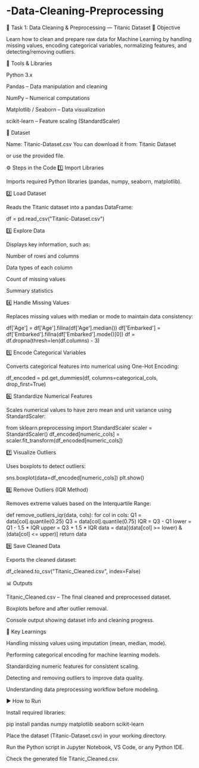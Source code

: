 # -Data-Cleaning-Preprocessing
🧹 Task 1: Data Cleaning & Preprocessing — Titanic Dataset
🎯 Objective

Learn how to clean and prepare raw data for Machine Learning by handling missing values, encoding categorical variables, normalizing features, and detecting/removing outliers.

🧰 Tools & Libraries

Python 3.x

Pandas – Data manipulation and cleaning

NumPy – Numerical computations

Matplotlib / Seaborn – Data visualization

scikit-learn – Feature scaling (StandardScaler)

📂 Dataset

Name: Titanic-Dataset.csv
You can download it from: Titanic Dataset

or use the provided file.

⚙️ Steps in the Code
1️⃣ Import Libraries

Imports required Python libraries (pandas, numpy, seaborn, matplotlib).

2️⃣ Load Dataset

Reads the Titanic dataset into a pandas DataFrame:

df = pd.read_csv("Titanic-Dataset.csv")

3️⃣ Explore Data

Displays key information, such as:

Number of rows and columns

Data types of each column

Count of missing values

Summary statistics

4️⃣ Handle Missing Values

Replaces missing values with median or mode to maintain data consistency:

df['Age'] = df['Age'].fillna(df['Age'].median())
df['Embarked'] = df['Embarked'].fillna(df['Embarked'].mode()[0])
df = df.dropna(thresh=len(df.columns) - 3)

5️⃣ Encode Categorical Variables

Converts categorical features into numerical using One-Hot Encoding:

df_encoded = pd.get_dummies(df, columns=categorical_cols, drop_first=True)

6️⃣ Standardize Numerical Features

Scales numerical values to have zero mean and unit variance using StandardScaler:

from sklearn.preprocessing import StandardScaler
scaler = StandardScaler()
df_encoded[numeric_cols] = scaler.fit_transform(df_encoded[numeric_cols])

7️⃣ Visualize Outliers

Uses boxplots to detect outliers:

sns.boxplot(data=df_encoded[numeric_cols])
plt.show()

8️⃣ Remove Outliers (IQR Method)

Removes extreme values based on the Interquartile Range:

def remove_outliers_iqr(data, cols):
    for col in cols:
        Q1 = data[col].quantile(0.25)
        Q3 = data[col].quantile(0.75)
        IQR = Q3 - Q1
        lower = Q1 - 1.5 * IQR
        upper = Q3 + 1.5 * IQR
        data = data[(data[col] >= lower) & (data[col] <= upper)]
    return data

9️⃣ Save Cleaned Data

Exports the cleaned dataset:

df_cleaned.to_csv("Titanic_Cleaned.csv", index=False)

📊 Outputs

Titanic_Cleaned.csv – The final cleaned and preprocessed dataset.

Boxplots before and after outlier removal.

Console output showing dataset info and cleaning progress.

🧠 Key Learnings

Handling missing values using imputation (mean, median, mode).

Performing categorical encoding for machine learning models.

Standardizing numeric features for consistent scaling.

Detecting and removing outliers to improve data quality.

Understanding data preprocessing workflow before modeling.

▶️ How to Run

Install required libraries:

pip install pandas numpy matplotlib seaborn scikit-learn


Place the dataset (Titanic-Dataset.csv) in your working directory.

Run the Python script in Jupyter Notebook, VS Code, or any Python IDE.

Check the generated file Titanic_Cleaned.csv.
